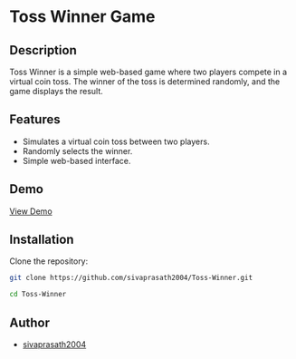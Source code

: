 # Toss Winner Game

## Description
Toss Winner is a simple web-based game where two players compete in a virtual coin toss. The winner of the toss is determined randomly, and the game displays the result.

## Features
- Simulates a virtual coin toss between two players.
- Randomly selects the winner.
- Simple web-based interface.

## Demo
[View Demo](https://sivaprasath2004.github.io/Toss-Winner/)

## Installation
Clone the repository:
```bash
git clone https://github.com/sivaprasath2004/Toss-Winner.git
```
```bash
cd Toss-Winner
```
## Author
- [sivaprasath2004](https://github.com/sivaprasath2004)